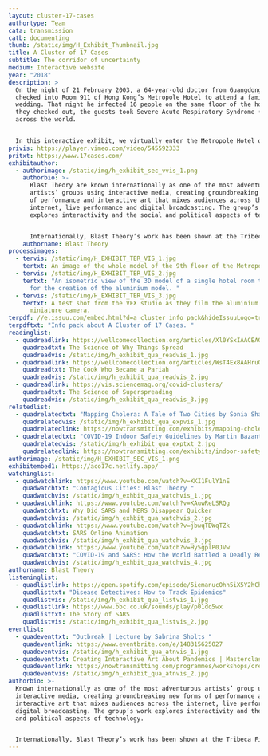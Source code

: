```yaml
---
layout: cluster-17-cases
authortype: Team
cata: transmission
catb: documenting
thumb: /static/img/H_Exhibit_Thumbnail.jpg
title: A Cluster of 17 Cases
subtitle: The corridor of uncertainty
medium: Interactive website
year: "2018"
description: >
  On the night of 21 February 2003, a 64-year-old doctor from Guangdong, China
  checked into Room 911 of Hong Kong’s Metropole Hotel to attend a family
  wedding. That night he infected 16 people on the same floor of the hotel. As
  they checked out, the guests took Severe Acute Respiratory Syndrome (SARS)
  across the world.  


  In this interactive exhibit, we virtually enter the Metropole Hotel on that fateful night, and explore the events that took place in the 17 rooms where the first cluster of SARS cases were detected. We go on a journey with epidemiologists to understand how they studied the movements of the guests between each room. This experience reveals how even the most banal action, like touching a handrail, can have unforeseen consequences. In the end, we come away with a renewed appreciation for how public health experts grapple with fear and uncertainty in the face of an unknown disease. 
privis: https://player.vimeo.com/video/545592333
pritxt: https://www.17cases.com/
exhibitauthor:
  - authorimage: /static/img/h_exhibit_sec_vvis_1.png
    authorbio: >-
      Blast Theory are known internationally as one of the most adventurous
      artists’ groups using interactive media, creating groundbreaking new forms
      of performance and interactive art that mixes audiences across the
      internet, live performance and digital broadcasting. The group’s work
      explores interactivity and the social and political aspects of technology.


      Internationally, Blast Theory’s work has been shown at the Tribeca Film Festival, Sundance Film Festival, Walker Arts Center in Minneapolis, the Venice Biennale, ICC in Tokyo, the Chicago Museum of Contemporary Art, Sydney Biennale, National Museum in Taiwan, Hebbel Theatre in Berlin, Basel Art Fair, Dutch Electronic Arts Festival, Sonar Festival in Barcelona and the Palestine International Video Festival.
    authorname: Blast Theory
processimages:
  - tervis: /static/img/H_EXHIBIT_TER_VIS_1.jpg
    tertxt: An image of the whole model of the 9th floor of the Metropole hotel.
  - tervis: /static/img/H_EXHIBIT_TER_VIS_2.jpg
    tertxt: "An isometric view of the 3D model of a single hotel room that was used
      for the creation of the aluminium model. "
  - tervis: /static/img/H_EXHIBIT_TER_VIS_3.jpg
    tertxt: A test shot from the VFX studio as they film the aluminium model with a
      miniature camera.
terpdf: //e.issuu.com/embed.html?d=a_cluster_info_pack&hideIssuuLogo=true&u=sciencegallerybengaluru
terpdftxt: "Info pack about A Cluster of 17 Cases. "
readinglist:
  - quadreadlink: https://wellcomecollection.org/articles/Xl0YSxIAACEAQiBn
    quadreadtxt: The Science of Why Things Spread
    quadreadvis: /static/img/h_exhibit_qua_readvis_1.jpg
  - quadreadlink: https://wellcomecollection.org/articles/WsT4Ex8AAHruGfW_
    quadreadtxt: The Cook Who Became a Pariah
    quadreadvis: /static/img/h_exhibit_qua_readvis_2.jpg
  - quadreadlink: https://vis.sciencemag.org/covid-clusters/
    quadreadtxt: The Science of Superspreading
    quadreadvis: /static/img/h_exhibit_qua_readvis_3.jpg
relatedlist:
  - quadrelatedtxt: "Mapping Cholera: A Tale of Two Cities by Sonia Shah"
    quadrelatedvis: /static/img/h_exhibit_qua_expvis_1.jpg
    quadrelatedlink: https://nowtransmitting.com/exhibits/mapping-cholera/
  - quadrelatedtxt: "COVID-19 Indoor Safety Guidelines by Martin Bazant "
    quadrelatedvis: /static/img/h_exhibit_qua_exptxt_2.jpg
    quadrelatedlink: https://nowtransmitting.com/exhibits/indoor-safety-guidelines/
authorimage: /static/img/H_EXHIBIT_SEC_VIS_1.png
exhibitembed1: https://aco17c.netlify.app/
watchinglist:
  - quadwatchlink: https://www.youtube.com/watch?v=KKI1FulY1nE
    quadwatchtxt: "Contagious Cities: Blast Theory "
    quadwatchvis: /static/img/h_exhbit_qua_watchvis_1.jpg
  - quadwatchlink: https://www.youtube.com/watch?v=KAuwReLSRQg
    quadwatchtxt: Why Did SARS and MERS Disappear Quicker
    quadwatchvis: /static/img/h_exhbit_qua_watchvis_2.jpg
  - quadwatchlink: https://www.youtube.com/watch?v=jbwqTDWqTZk
    quadwatchtxt: SARS Online Animation
    quadwatchvis: /static/img/h_exhbit_qua_watchvis_3.jpg
  - quadwatchlink: https://www.youtube.com/watch?v=Hy5gplP0JVw
    quadwatchtxt: "COVID-19 and SARS: How the World Battled a Deadly Respiratory Illness"
    quadwatchvis: /static/img/h_exhbit_qua_watchvis_4.jpg
authorname: Blast Theory
listeninglist:
  - quadlistlink: https://open.spotify.com/episode/5iemanucOhh5iX5Y2hChAH
    quadlisttxt: "Disease Detectives: How to Track Epidemics"
    quadlistvis: /static/img/h_exhibit_qua_listvis_1.jpg
  - quadlistlink: https://www.bbc.co.uk/sounds/play/p01dq5wx
    quadlisttxt: The Story of SARS
    quadlistvis: /static/img/h_exhibit_qua_listvis_2.jpg
eventlist:
  - quadeventtxt: "Outbreak | Lecture by Sabrina Sholts "
    quadeventlink: https://www.eventbrite.com/e/148315625027
    quadeventvis: /static/img/h_exhibit_qua_atnvis_1.jpg
  - quadeventtxt: Creating Interactive Art About Pandemics | Masterclass by Matt Adams
    quadeventlink: https://nowtransmitting.com/programmes/workshops/creating-interactive-art-about-pandemics/
    quadeventvis: /static/img/h_exhibit_qua_atnvis_2.jpg
authorbio: >-
  Known internationally as one of the most adventurous artists’ group using
  interactive media, creating groundbreaking new forms of performance and
  interactive art that mixes audiences across the internet, live performance and
  digital broadcasting. The group’s work explores interactivity and the social
  and political aspects of technology.


  Internationally, Blast Theory’s work has been shown at the Tribeca Film Festival, Sundance Film Festival, Walker Arts Center in Minneapolis, the Venice Biennale, ICC in Tokyo, the Chicago Museum of Contemporary Art, Sydney Biennale, National Museum in Taiwan, Hebbel Theatre in Berlin, Basel Art Fair, Dutch Electronic Arts Festival, Sonar Festival in Barcelona and the Palestine International Video Festival.
---
```

